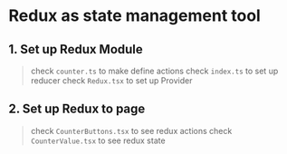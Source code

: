 # Redux as state management tool

## 1. Set up Redux Module

> check `counter.ts` to make define actions
> check `index.ts` to set up reducer
> check `Redux.tsx` to set up Provider

## 2. Set up Redux to page

> check `CounterButtons.tsx` to see redux actions
> check `CounterValue.tsx` to see redux state
